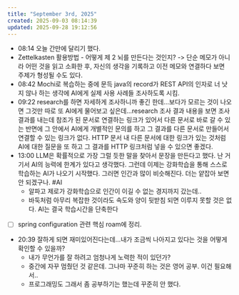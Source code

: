 ```yaml
---
title: "September 3rd, 2025"
created: 2025-09-03 08:14:39
updated: 2025-09-28 19:12:56
---
```

  * 08:14 오늘 간만에 달리기 했다.
  * Zettelkasten 활용방법 - 어떻게 제 2 뇌를 만든다는 것인지? -> 단순 메모가 아니라 어떤 것을 읽고 소화한 후, 자신의 생각을 기록하고 이전 메모와 연결하다 보면 주제가 형성될 수도 있다. 
  * 08:42 Mochi로 복습하는 중에 문득 java의  record가 REST API의 인자로 너 낫지 않나 하는 생각에 AI에게 실제 사용 사례들 조사하도록 시킴.
  * 09:22 research를 하면 자세하게 조사하니까 좋긴 한데...보다가 모르는 것이 나오면 그것만 따로 또 AI에게 물어보고 싶은데...research 조사 결과 내용을 보면 조사 결과를 내는데 참조가 된 문서로 연결하는 링크가 있어서 다른 문서로 바로 갈 수 있는 반면에 그 안에서 AI에게 개별적인 문의를 하고 그 결과를 다른 문서로 만들어서 연결할 수 있는 링크가 없다. HTTP 문서 내 다른 문서에 대한 링크가 있는 것처럼 AI에 대한 질문을 또 하고 그 결과를 HTTP 링크처럼 넣을 수 있으면 좋겠다.
  * 13:00 LLM은 확률적으로 가장 그럴 듯한 말을 찾아서 문장을 만든다고 했다. 난 거기서 AI의 능력에 한계가 있다고 생각했다. 그런데 이제는 강화학습을 통해 스스로 학습하는 AI가 나오기 시작했다. 그러면 인간과 많이 비슷해진다. 더는 얕잡아 보면 안 되겠구나. #AI
    * 알파고 제로가 강화학습으로 인간이 이길 수 없는 경지까지 갔는데..
    * 바둑처럼 아무리 복잡한 것이라도 속도와 양이 뒷받침 되면 이루지 못할 것은 없다. AI는 결국 학습시간을 단축한다
  * [ ] spring configuration 관련 핵심 roam에 정리.
  * 20:39 잘하게 되면 재미있어진다는데...내가 조금씩 나아지고 있다는 것을 어떻게 확인할 수 있을까?
    * 내가 무언가를 잘 하려고 엄청나게 노력한 적이 있던가?
    * 중간에 자꾸 멈췄던 것 같은데. 그나마 꾸준히 하는 것은 영어 공부. 이건 필요해서..
    * 프로그래밍도 그래서 좀 공부하기는 했는데 꾸준히 안 했다.